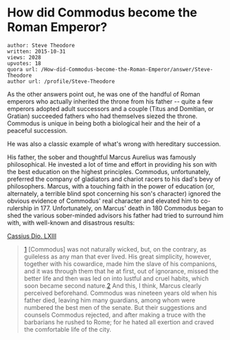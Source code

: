 # How did Commodus become the Roman Emperor?

	author: Steve Theodore
	written: 2015-10-31
	views: 2028
	upvotes: 18
	quora url: /How-did-Commodus-become-the-Roman-Emperor/answer/Steve-Theodore
	author url: /profile/Steve-Theodore


As the other answers point out, he was one of the handful of Roman emperors who actually inherited the throne from his father -- quite a few emperors adopted adult successors and a couple (Titus and Domitian, or Gratian) succeeded fathers who had themselves siezed the throne. Commodus is unique in being both a biological heir and the heir of a peaceful succession.

He was also a classic example of what's wrong with hereditary succession. 

His father, the sober and thoughtful Marcus Aurelius was famously philosophical. He invested a lot of time and effort in providing his son with the best education on the highest principles. Commodus, unfortunately, preferred the company of gladiators and chariot racers to his dad's bevy of philosophers. Marcus, with a touching faith in the power of education (or, alternately, a terrible blind spot concerning his son's character) ignored the obvious evidence of Commodus' real character and elevated him to co-rulership in 177. Unfortunately, on Marcus' death in 180 Commodus began to shed the various sober-minded advisors his father had tried to surround him with, with well-known and disastrous results:

[Cassius Dio. LXIII](http://penelope.uchicago.edu/Thayer/E/Roman/Texts/Cassius_Dio/73*.html)


> [1](http://...) [Commodus] was not naturally wicked, but, on the contrary, as guileless as any man that ever lived. His great simplicity, however, together with his cowardice, made him the slave of his companions, and it was through them that he at first, out of ignorance, missed the better life and then was led on into lustful and cruel habits, which soon became second nature.[2](http://...) And this, I think, Marcus clearly perceived beforehand. Commodus was nineteen years old when his father died, leaving him many guardians, among whom were numbered the best men of the senate. But their suggestions and counsels Commodus rejected, and after making a truce with the barbarians he rushed to Rome; for he hated all exertion and craved the comfortable life of the city.

